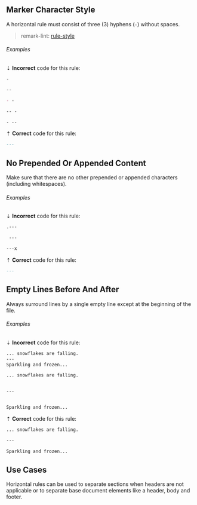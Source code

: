 ## Marker Character Style

A horizontal rule must consist of three (3) hyphens (`-`) without spaces.

> remark-lint: [rule-style][remark-lint-rule-style]

###### Examples

⇣ **Incorrect** code for this rule:

<!-- prettier-ignore-start -->

```markdown
-
```

```markdown
--

- -
```

```markdown
-- -

- --
```

<!-- prettier-ignore-end -->

⇡ **Correct** code for this rule:

```markdown
---
```

## No Prepended Or Appended Content

Make sure that there are no other prepended or appended characters (including whitespaces).

###### Examples

⇣ **Incorrect** code for this rule:

<!-- prettier-ignore-start -->

```markdown
.---
```

```markdown
 ---
```

```markdown
---x
```

<!-- prettier-ignore-end -->

⇡ **Correct** code for this rule:

```markdown
---
```

## Empty Lines Before And After

Always surround lines by a single empty line except at the beginning of the file.

###### Examples

⇣ **Incorrect** code for this rule:

<!-- prettier-ignore-start -->

```markdown
... snowflakes are falling.
---
Sparkling and frozen...
```

```markdown
... snowflakes are falling.


---


Sparkling and frozen...
```

<!-- prettier-ignore-end -->

⇡ **Correct** code for this rule:

```markdown
... snowflakes are falling.

---

Sparkling and frozen...
```

## Use Cases

Horizontal rules can be used to separate sections when headers are not applicable or to separate base document elements like a header, body and footer.

[remark-lint-rule-style]: https://github.com/remarkjs/remark-lint/tree/main/packages/remark-lint-rule-style
